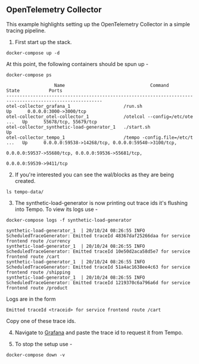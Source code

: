 ## OpenTelemetry Collector
This example highlights setting up the OpenTelemetry Collector in a simple tracing pipeline.

1. First start up the stack.

```console
docker-compose up -d
```

At this point, the following containers should be spun up -

```console
docker-compose ps
```
```
                  Name                                Command               State           Ports         
----------------------------------------------------------------------------------------------------------
otel-collector_grafana_1                    /run.sh                          Up      0.0.0.0:3000->3000/tcp                                      
otel-collector_otel-collector_1             /otelcol --config=/etc/ote ...   Up      55678/tcp, 55679/tcp                                        
otel-collector_synthetic-load-generator_1   ./start.sh                       Up                                                                  
otel-collector_tempo_1                      /tempo -config.file=/etc/t ...   Up      0.0.0.0:59538->14268/tcp, 0.0.0.0:59540->3100/tcp,          
                                                                                    0.0.0.0:59537->55680/tcp, 0.0.0.0:59536->55681/tcp,         
                                                                                    0.0.0.0:59539->9411/tcp               
```

2. If you're interested you can see the wal/blocks as they are being created.

```console
ls tempo-data/
```

3. The synthetic-load-generator is now printing out trace ids it's flushing into Tempo.  To view its logs use -

```console
docker-compose logs -f synthetic-load-generator
```
```
synthetic-load-generator_1  | 20/10/24 08:26:55 INFO ScheduledTraceGenerator: Emitted traceId 48367daf25266daa for service frontend route /currency
synthetic-load-generator_1  | 20/10/24 08:26:55 INFO ScheduledTraceGenerator: Emitted traceId 10e50d2aca58d5e7 for service frontend route /cart
synthetic-load-generator_1  | 20/10/24 08:26:55 INFO ScheduledTraceGenerator: Emitted traceId 51a4ac1638ee4c63 for service frontend route /shipping
synthetic-load-generator_1  | 20/10/24 08:26:55 INFO ScheduledTraceGenerator: Emitted traceId 1219370c6a796a6d for service frontend route /product
```

Logs are in the form

```
Emitted traceId <traceid> for service frontend route /cart
```

Copy one of these trace ids.

4. Navigate to [Grafana](http://localhost:3000/explore) and paste the trace id to request it from Tempo.

5. To stop the setup use -

```console
docker-compose down -v
```
